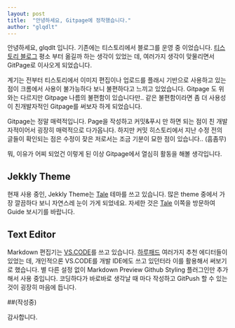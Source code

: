 ```yaml
---
layout: post
title:  "안녕하세요, Gitpage에 정착했습니다."
author: "glqdlt"
---
```


안녕하세요, glqdlt 입니다.
기존에는 티스토리에서 블로그를 운영 중 이었습니다. [티스토리 블로그](http://glqdlt.tistory.com/) 
평소 부터 옮길까 하는 생각이 있었는 데, 여러가지 생각이 맞물리면서 GitPage로 이사오게 되었습니다.

계기는 전부터 티스토리에서 이미지 편집이나 업로드를 플래시 기반으로 사용하고 있는 점이 크롬에서 사용이 불가능하다 보니 불편하다고 느끼고 있었습니다. 
Gitpage 도 위와는 다르지만 Gitpage 나름의 불편함이 있습니다만.. 같은 불편함이라면 좀 더 사용성이 친개발자적인 Gitpage를 써보자 하게 되었습니다.

Gitpage는 정말 매력적입니다.
Page을 작성하고 커밋&푸시 만 하면 되는 점이 친 개발자적이어서 굉장히 매력적으로 다가옵니다.
하지만 커밋 히스토리에서 지난 수정 전의 글들이 확인되는 점은 수정이 잦은 저로서는 조금 기분이 묘한 점이 있습니다.. (흠좀무)

뭐, 이유가 어찌 되었건 이렇게 된 이상 Gitpage에서 열심히 활동을 해볼 생각입니다.

## Jekkly Theme

현재 사용 중인, Jekkly Theme는 [Tale](https://github.com/chesterhow/tale) 테마를 쓰고 있습니다.
많은 theme 중에서 가장 깔끔하다 보니 자연스레 눈이 가게 되었네요.
자세한 것은 [Tale](https://github.com/chesterhow/tale) 이쪽을 방문하여 Guide 보시기를 바랍니다.

## Text Editor

Markdown 편집기는 [VS.CODE](https://code.visualstudio.com/)를 쓰고 있습니다. 
[하루패드](http://pad.haroopress.com/page.html) 여러가지 추천 에디터들이 있었는 데, 개인적으론 VS.CODE를 개발 IDE에도 쓰고 있던터라 이를 활용해서 써보기로 했습니다.
별 다른 설정 없이 Markdown Preview Github Styling 플러그인만 추가 해서 사용 중입니다.
코딩하다가 바로바로 생각날 때 마다 작성하고 GitPush 할 수 있는 것이 굉장히 마음에 듭니다.


##(작성중)

감사합니다.
